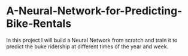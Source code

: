 # A-Neural-Network-for-Predicting-Bike-Rentals
In this project I will build a Neural Network from scratch and train it to predict the buke ridership at different times of the year and week. 
